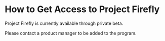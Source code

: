 # How to Get Access to Project Firefly

Project Firefly is currently available through private beta. 

Please contact a product manager to be added to the program. 
